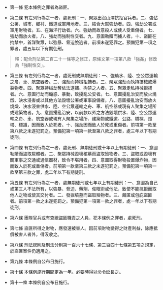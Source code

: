 * 第一條 犯本條例之罪者為盜匪。

* 第二條 有左列行為之一者，處死刑：一、聚眾出沒山澤抗拒官兵者。二、強佔公署、城市、鄉村、鐵道或軍用地者。三、結合大幫強劫者。四、強劫公署或軍用財物者。五、在海洋行劫者。六、強劫而故意殺人或使人受重傷者。七、強劫而放火者。八、強劫而強制性交者。九、意圖勒贖而擄人者。十、盜匪在拘禁中，首謀聚眾，以強暴、脅迫脫逃者。前項未遂犯罪之。預備犯第一項之罪者，處五年以下有期徒刑。

> 釋：配合刑法第二百二十一條等之修正，原條文第一項第八款「強姦」修改為「強制性交」。

* 第三條 有左列行為之一者，處死刑或無期徒刑：一、強劫水、陸、空公眾運輸之舟、車、航空器者。二、強劫而持械拒捕者。三、聚眾強劫而執持搶械或爆裂物者。四、聚眾持械劫奪依法逮捕、拘禁之人者。五、聚眾走私持械拒捕者。六、意圖行劫而煽惑、暴動，致擾亂公安者。七、意圖擾亂治安而放火燒燬、決水浸害或以其他方法毀壞公署或軍事設備者。八、意圖擾亂治安而放火燒燬、決水浸害供水、陸、空公眾運輸之舟、車、航空器或現有人聚集之場所或建築物者。九、意圖擾亂治安，以前款以外之方法毀壞供水、陸、空公眾運輸之舟、車、航空器或現有人聚集之場所、建築物或鐵道、公路、橋樑、燈塔、標識，因而致人於死者。十、強劫因而致人於死或重傷者。前項第一款至第八款之未遂犯罰之。預備犯第一項第一款至第八款之罪者，處三年以下有期徒刑。

* 第四條 有左列行為之一者，處死刑、無期徒刑或十年以上有期徒刑：一、意圖勒贖而盜取屍體者。二、聚眾持械毀壞棺墓而盜取殮物者。三、盜取或毀壞有關軍事之交通或通信器材，致令不堪用者。四、意圖取得財物投置爆炸物，因而致人於死或重傷者。前項第一款至第三款之未遂犯罰之。預備犯第一項第一款至第三款之罪，處二年以下有期徒刑。

* 第五條 有左列行為之一者，處無期徒刑或七年以上有期徒刑：一、意圖為自己或第三人不法所有，以強暴、脅迫、藥劑、催眠術或他法，致使不能抗拒而取他人之物或使其交付者。二、發掘墳墓而盜取殮物者。三、藏匿或包庇盜匪者。前項第一款之未遂犯罰之。預備犯第一項第一款之罪者，處一年以下有期徒刑。

* 第六條 團隊官兵或有查緝盜匪職責之人員，犯本條例之罪者，處死刑。

* 第七條 盜匪所得之財物，應發還被害人。因前項財物變得之財產利益，除應抵償被害人者外，得沒收之。

* 第八條 刑法總則及刑法分則第一百六十七條、第三百四十七條第五項之規定，於盜匪案件仍適用之。

* 第九條 本條例自公布日施行。

* 第十條 本條例施行期間定為一年。必要時得以命令延長之。

* 第十一條 本條例自公布日施行。

